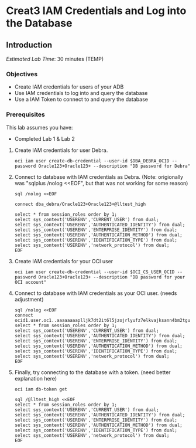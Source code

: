 # Creat3 IAM Credentials and Log into the Database

## Introduction

*Estimated Lab Time*: 30 minutes (TEMP)

### Objectives
- Create IAM credentials for users of your ADB
- Use IAM credentials to log into and query the database
- Use a IAM Token to connect to and query the database

### Prerequisites
This lab assumes you have:
- Completed Lab 1 & Lab 2

1. Create IAM credentials for user Debra.

    ```
    oci iam user create-db-credential --user-id $DBA_DEBRA_OCID --password Oracle123+Oracle123+ --description "DB password for Debra"
    ```

2. Connect to database with IAM credentials as Debra. (Note: origionally was "sqlplus /nolog <<EOF", but that was not working for some reason)

    ```
    sql /nolog <<EOF

    connect dba_debra/Oracle123+Oracle123+@lltest_high

    select * from session_roles order by 1;
    select sys_context('USERENV','CURRENT_USER') from dual;
    select sys_context('USERENV','AUTHENTICATED_IDENTITY') from dual;
    select sys_context('USERENV','ENTERPRISE_IDENTITY') from dual;
    select sys_context('USERENV','AUTHENTICATION_METHOD') from dual;
    select sys_context('USERENV','IDENTIFICATION_TYPE') from dual;
    select sys_context('USERENV','network_protocol') from dual;
    EOF
    ```

3. Create IAM credentials for your OCI user

    ```
    oci iam user create-db-credential --user-id $OCI_CS_USER_OCID --password Oracle123+Oracle123+ --description "DB password for your OCI account"
    ```

4. Connect to database with IAM credentials as your OCI user. (needs adjustment)

    ```
    sql /nolog <<EOF
    connect ocid1.user.oc1..aaaaaaaaplljk7dt2it6l5jzojrlyufz7elkvajksann4bm2tgu6xkgfho7a/Oracle123+Oracle123+@lltest_high
    select * from session_roles order by 1;
    select sys_context('USERENV','CURRENT_USER') from dual;
    select sys_context('USERENV','AUTHENTICATED_IDENTITY') from dual;
    select sys_context('USERENV','ENTERPRISE_IDENTITY') from dual;
    select sys_context('USERENV','AUTHENTICATION_METHOD') from dual;
    select sys_context('USERENV','IDENTIFICATION_TYPE') from dual;
    select sys_context('USERENV','network_protocol') from dual;
    EOF
    ```

5. Finally, try connecting to the database with a token.  (need better explanation here)

    ```
    oci iam db-token get

    sql /@lltest_high <<EOF
    select * from session_roles order by 1;
    select sys_context('USERENV','CURRENT_USER') from dual;
    select sys_context('USERENV','AUTHENTICATED_IDENTITY') from dual;
    select sys_context('USERENV','ENTERPRISE_IDENTITY') from dual;
    select sys_context('USERENV','AUTHENTICATION_METHOD') from dual;
    select sys_context('USERENV','IDENTIFICATION_TYPE') from dual;
    select sys_context('USERENV','network_protocol') from dual;
    EOF
    ```
